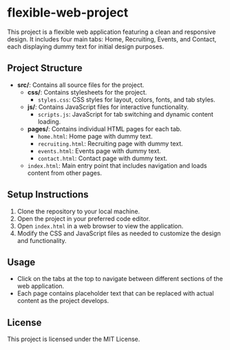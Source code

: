 # flexible-web-project

This project is a flexible web application featuring a clean and responsive design. It includes four main tabs: Home, Recruiting, Events, and Contact, each displaying dummy text for initial design purposes.

## Project Structure

- **src/**: Contains all source files for the project.
  - **css/**: Contains stylesheets for the project.
    - `styles.css`: CSS styles for layout, colors, fonts, and tab styles.
  - **js/**: Contains JavaScript files for interactive functionality.
    - `scripts.js`: JavaScript for tab switching and dynamic content loading.
  - **pages/**: Contains individual HTML pages for each tab.
    - `home.html`: Home page with dummy text.
    - `recruiting.html`: Recruiting page with dummy text.
    - `events.html`: Events page with dummy text.
    - `contact.html`: Contact page with dummy text.
  - `index.html`: Main entry point that includes navigation and loads content from other pages.

## Setup Instructions

1. Clone the repository to your local machine.
2. Open the project in your preferred code editor.
3. Open `index.html` in a web browser to view the application.
4. Modify the CSS and JavaScript files as needed to customize the design and functionality.

## Usage

- Click on the tabs at the top to navigate between different sections of the web application.
- Each page contains placeholder text that can be replaced with actual content as the project develops.

## License

This project is licensed under the MIT License.